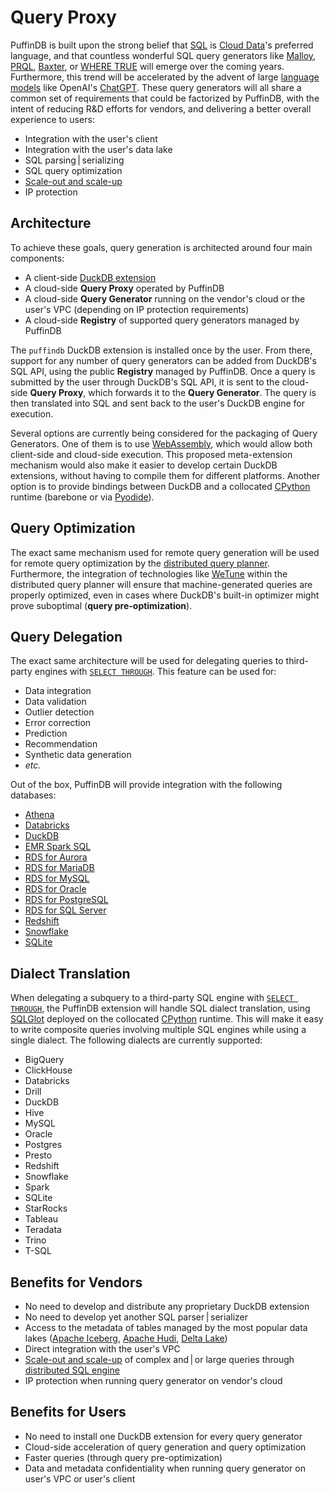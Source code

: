 # Query Proxy

PuffinDB is built upon the strong belief that [SQL](https://en.wikipedia.org/wiki/SQL) is [Cloud Data](../CLOUD.md)'s preferred language, and that countless wonderful SQL query generators like [Malloy](https://www.malloydata.dev/), [PRQL](https://prql-lang.org/), [Baxter](https://baxterhq.com/), or [WHERE TRUE](https://www.wheretrue.com/) will emerge over the coming years. Furthermore, this trend will be accelerated by the advent of large [language models](https://en.wikipedia.org/wiki/Language_model) like OpenAI's [ChatGPT](https://openai.com/blog/chatgpt/). These query generators will all share a common set of requirements that could be factorized by PuffinDB, with the intent of reducing R&D efforts for vendors, and delivering a better overall experience to users:

- Integration with the user's client
- Integration with the user's data lake
- SQL parsing | serializing
- SQL query optimization
- [Scale-out and scale-up](../CLOUD.md#scale-out-and-scale-up)
- IP protection

## Architecture
To achieve these goals, query generation is architected around four main components:
- A client-side [DuckDB extension](Extension.md)
- A cloud-side **Query Proxy** operated by PuffinDB
- A cloud-side **Query Generator** running on the vendor's cloud or the user's VPC (depending on IP protection requirements)
- A cloud-side **Registry** of supported query generators managed by PuffinDB

The `puffindb` DuckDB extension is installed once by the user. From there, support for any number of query generators can be added from DuckDB's SQL API, using the public **Registry** managed by PuffinDB. Once a query is submitted by the user through DuckDB's SQL API, it is sent to the cloud-side **Query Proxy**, which forwards it to the **Query Generator**. The query is then translated into SQL and sent back to the user's DuckDB engine for execution.

Several options are currently being considered for the packaging of Query Generators. One of them is to use [WebAssembly](https://webassembly.org/), which would allow both client-side and cloud-side execution. This proposed meta-extension mechanism would also make it easier to develop certain DuckDB extensions, without having to compile them for different platforms. Another option is to provide bindings between DuckDB and a collocated [CPython](https://github.com/python/cpython) runtime (barebone or via [Pyodide](https://pyodide.org/)).

## Query Optimization
The exact same mechanism used for remote query generation will be used for remote query optimization by the [distributed query planner](Query%20Planner.md). Furthermore, the integration of technologies like [WeTune](https://ipads.se.sjtu.edu.cn/_media/publications/wetune_final.pdf) within the distributed query planner will ensure that machine-generated queries are properly optimized, even in cases where DuckDB's built-in optimizer might prove suboptimal (**query pre-optimization**).

## Query Delegation
The exact same architecture will be used for delegating queries to third-party engines with [`SELECT THROUGH`](Clientless.md#select-through). This feature can be used for:

- Data integration
- Data validation
- Outlier detection
- Error correction
- Prediction
- Recommendation
- Synthetic data generation
- *etc.*

Out of the box, PuffinDB will provide integration with the following databases:

- [Athena](https://aws.amazon.com/athena/)
- [Databricks](https://www.databricks.com/)
- [DuckDB](https://duckdb.org/)
- [EMR Spark SQL](https://aws.amazon.com/emr/)
- [RDS for Aurora](https://aws.amazon.com/rds/aurora/)
- [RDS for MariaDB](https://aws.amazon.com/rds/mariadb/)
- [RDS for MySQL](https://aws.amazon.com/rds/mysql/)
- [RDS for Oracle](https://aws.amazon.com/rds/oracle/)
- [RDS for PostgreSQL](https://aws.amazon.com/rds/postgresql/)
- [RDS for SQL Server](https://aws.amazon.com/rds/sqlserver/)
- [Redshift](https://aws.amazon.com/redshift/)
- [Snowflake](https://www.snowflake.com/en/)
- [SQLite](https://www.sqlite.org/)


## Dialect Translation
When delegating a subquery to a third-party SQL engine with [`SELECT THROUGH`](Clientless.md#select-through), the PuffinDB extension will handle SQL dialect translation, using [SQLGlot](https://github.com/tobymao/sqlglot) deployed on the collocated [CPython](https://github.com/python/cpython) runtime. This will make it easy to write composite queries involving multiple SQL engines while using a single dialect. The following dialects are currently supported:

- BigQuery
- ClickHouse
- Databricks
- Drill
- DuckDB
- Hive
- MySQL
- Oracle
- Postgres
- Presto
- Redshift
- Snowflake
- Spark
- SQLite
- StarRocks
- Tableau
- Teradata
- Trino
- T-SQL

## Benefits for Vendors
- No need to develop and distribute any proprietary DuckDB extension
- No need to develop yet another SQL parser | serializer
- Access to the metadata of tables managed by the most popular data lakes ([Apache Iceberg](https://iceberg.apache.org/), [Apache Hudi](https://hudi.apache.org/), [Delta Lake](https://delta.io/))
- Direct integration with the user's VPC
- [Scale-out and scale-up](../CLOUD.md#scale-out-and-scale-up) of complex and | or large queries through [distributed SQL engine](Query%20Engine.md)
- IP protection when running query generator on vendor's cloud

## Benefits for Users
- No need to install one DuckDB extension for every query generator
- Cloud-side acceleration of query generation and query optimization
- Faster queries (through query pre-optimization)
- Data and metadata confidentiality when running query generator on user's VPC or user's client
